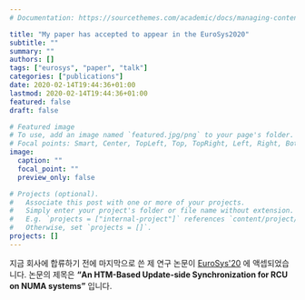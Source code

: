 ```yaml
---
# Documentation: https://sourcethemes.com/academic/docs/managing-content/

title: "My paper has accepted to appear in the EuroSys2020"
subtitle: ""
summary: ""
authors: []
tags: ["eurosys", "paper", "talk"]
categories: ["publications"]
date: 2020-02-14T19:44:36+01:00
lastmod: 2020-02-14T19:44:36+01:00
featured: false
draft: false

# Featured image
# To use, add an image named `featured.jpg/png` to your page's folder.
# Focal points: Smart, Center, TopLeft, Top, TopRight, Left, Right, BottomLeft, Bottom, BottomRight.
image:
  caption: ""
  focal_point: ""
  preview_only: false

# Projects (optional).
#   Associate this post with one or more of your projects.
#   Simply enter your project's folder or file name without extension.
#   E.g. `projects = ["internal-project"]` references `content/project/deep-learning/index.md`.
#   Otherwise, set `projects = []`.
projects: []
---
```


지금 회사에 합류하기 전에 마지막으로 쓴 제 연구 논문이
[EuroSys'20](https://www.eurosys2020.org/) 에 액셉되었습니다. 논문의 제목은
__“An HTM-Based Update-side Synchronization for RCU on NUMA systems”__ 입니다.
